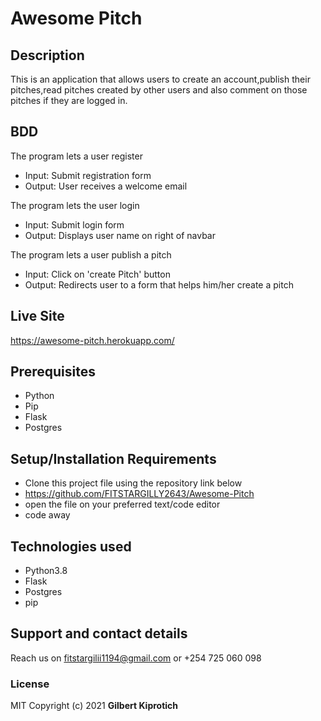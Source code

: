 # Awesome Pitch
## Description
This is an application that allows users to create an account,publish their pitches,read pitches created by other users and also comment on those pitches if they are logged in.
## BDD
The program lets a user register
* Input: Submit registration form
* Output: User receives a welcome email

The program lets the user login
* Input: Submit login form
* Output: Displays user name on right of navbar

The program lets a user publish a pitch
* Input: Click on 'create Pitch' button
* Output: Redirects user to a form that helps him/her create a pitch

## Live Site
https://awesome-pitch.herokuapp.com/
## Prerequisites
* Python
* Pip
* Flask
* Postgres

## Setup/Installation Requirements
* Clone this project file using the repository link below
* https://github.com/FITSTARGILLY2643/Awesome-Pitch
* open the file on your preferred text/code editor
* code away
## Technologies used
* Python3.8
* Flask
* Postgres
* pip
## Support and contact details
Reach us on fitstargilii1194@gmail.com or +254 725 060 098
### License
MIT
Copyright (c) 2021 **Gilbert Kiprotich**
